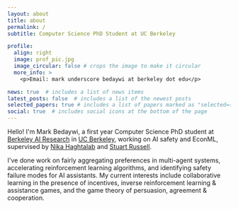 ```yaml
---
layout: about
title: about
permalink: /
subtitle: Computer Science PhD Student at UC Berkeley

profile:
  align: right
  image: prof_pic.jpg
  image_circular: false # crops the image to make it circular
  more_info: >
    <p>Email: mark underscore bedaywi at berkeley dot edu</p>

news: true  # includes a list of news items
latest_posts: false  # includes a list of the newest posts
selected_papers: true # includes a list of papers marked as "selected={true}"
social: true  # includes social icons at the bottom of the page
---
```


Hello! I'm Mark Bedaywi, a first year Computer Science PhD student at [Berkeley AI Research](https://bair.berkeley.edu/) in [UC Berkeley](https://www.berkeley.edu/), working on AI safety and EconML, supervised by [Nika Haghtalab](https://people.eecs.berkeley.edu/~nika/) and [Stuart Russell](http://people.eecs.berkeley.edu/~russell/).

I've done work on fairly aggregating preferences in multi-agent systems, accelerating reinforcement learning algorithms, and identifying safety failure modes for AI assistants. My current interests include collaborative learning in the presence of incentives, inverse reinforcement learning & assistance games, and the game theory of persuasion, agreement & cooperation.